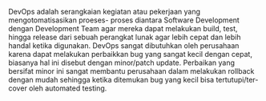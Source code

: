DevOps adalah serangkaian kegiatan atau pekerjaan yang mengotomatisasikan proeses- proses diantara Software Development dengan Development Team agar mereka dapat melakukan build, test, hingga release dari sebuah perangkat lunak agar lebih cepat dan lebih handal ketika digunakan. DevOps sangat dibutuhkan oleh perusahaan karena dapat melakukan perbaikkan bug yang sangat kecil dengan cepat, biasanya hal ini disebut dengan minor/patch update. Perbaikan yang bersifat minor ini sangat membantu perusahaan dalam melakukan rollback dengan mudah sehingga ketika ditemukan bug yang kecil bisa tertutupi/ter-cover oleh automated testing. 
